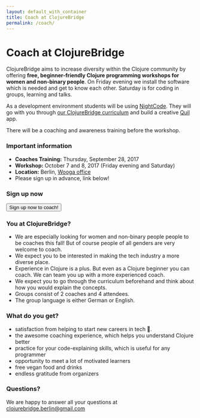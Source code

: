 ```yaml
---
layout: default_with_container
title: Coach at ClojureBridge
permalink: /coach/
---
```

# Coach at ClojureBridge

ClojureBridge aims to increase diversity within the Clojure community by offering **free, beginner-friendly Clojure programming workshops for women and non-binary people**. On Friday evening we install the software which is needed and get to know each other. Saturday is for coding in groups, learning and talks.

As a development environment students will be using [NightCode](https://sekao.net/nightcode/).
They will go with you through [our ClojureBridge curriculum](https://clojurebridge-berlin.github.io/curriculum/#/) and build a creative [Quil](https://github.com/quil/quil) app.

There will be a coaching and awareness training before the workshop.

### Important information
- **Coaches Training:** Thursday, September 28, 2017
- **Workshop:** October 7 and 8, 2017 (Friday evening and Saturday)
- **Location:** Berlin, [Wooga office](https://www.google.de/maps/place/Wooga/@52.5293528,13.4092054,13.3z/data=!4m5!3m4!1s0x0:0x69f3e8333126bae7!8m2!3d52.5287037!4d13.4161895)
- Please sign up in advance, link below!

### Sign up now

<div class="row">
  <div class="col-md-4">
    <a href="https://docs.google.com/forms/d/e/1FAIpQLSeU6uJ8OqDsBS_p96DESwK2FHhaDdCltWguDxzJn0feSH2N3w/viewform">
      <button type="button" class="btn btn-success">Sign up now to coach!</button>
    </a>
  </div>
</div>

### You at ClojureBridge?
- We are especially looking for women and non-binary people people to be coaches this fall! But of course people of all genders are very welcome to coach.
- We expect you to be interested in making the tech industry a more diverse place.
- Experience in Clojure is a plus. But even as a Clojure beginner you can coach. We can team you up with a more experienced coach.
- We expect you to go through the curriculum beforehand and think about how you would explain the concepts.
- Groups consist of 2 coaches and 4 attendees.
- The group language is either German or English.

### What do you get?
 - satisfaction from helping to start new careers in tech 💯.
 - the awesome coaching experience, which helps you understand Clojure better
 - practice for your code-explaining skills, which is useful for any programmer
 - opportunity to meet a lot of motivated learners
 - free vegan food and drinks
 - endless gratitude from organizers

### Questions?
We are happy to answer all your questions at <clojurebridge.berlin@gmail.com>
